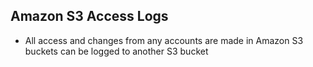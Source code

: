 ## Amazon S3 Access Logs

- All access and changes from any accounts are made in Amazon S3 buckets can be logged to another S3 bucket
